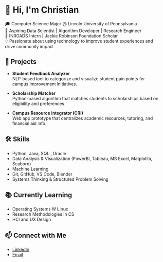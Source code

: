 # 👋 Hi, I'm Christian

🎓 Computer Science Major @ Lincoln University of Pennsylvania  
🔬 Aspiring Data Scientist | Algorithm Developer | Research Engineer  
🌟 INROADS Intern | Jackie Robinson Foundation Scholar  
💡 Passionate about using technology to improve student experiences and drive community impact

## 🚀 Projects
- **Student Feedback Analyzer**  
  NLP-based tool to categorize and visualize student pain points for campus improvement initiatives.

- **Scholarship Matcher**  
  Python-based algorithm that matches students to scholarships based on eligibility and preferences.

- **Campus Resource Integrator (CRI)**  
  Web app prototype that centralizes academic resources, tutoring, and financial aid info.

## 🛠️ Skills
- Python, Java, SQL , Oracle
- Data Analysis & Visualization (PowerBI, Tableau, MS Excel, Matplotlib, Seaborn)  
- Machine Learning
- Git, GitHub, VS Code, Blender
- Systems Thinking & Structured Problem Solving

## 📚 Currently Learning
- Operating Systems W Linux 
- Research Methodologies in CS  
- HCI and UX Design

## 📫 Connect with Me
- [LinkedIn](https://www.linkedin.com/in/christian-bowen-3065a729a)  
- [Email](christianbowen91@gmail.com)

